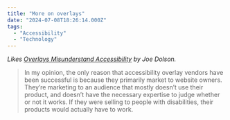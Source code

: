 ```yaml
---
title: "More on overlays"
date: "2024-07-08T18:26:14.000Z"
tags: 
  - "Accessibility"
  - "Technology"
---
```


_Likes [Overlays Misunderstand Accessibility](https://www.joedolson.com/2024/07/overlays-misunderstand-accessibility/) by Joe Dolson._

> In my opinion, the only reason that accessibility overlay vendors have been successful is because they primarily market to website owners. They’re marketing to an audience that mostly doesn’t use their product, and doesn’t have the necessary expertise to judge whether or not it works. If they were selling to people with disabilities, their products would actually have to work.
